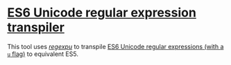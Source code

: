 # [ES6 Unicode regular expression transpiler](https://mothereff.in/regexpu)

This tool uses [_regexpu_](https://lambda-w-1-notes.netlify.app/13-web-tools/regexpu) to transpile [ES6 Unicode regular expressions (with a `u` flag)](https://web-dev-resource-hub.netlify.app/notes/es6-unicode-regex) to equivalent ES5.


